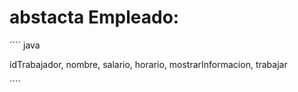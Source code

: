 # abstacta Empleado:
´´´´ java

idTrabajador, nombre, salario, horario, mostrarInformacion, trabajar

´´´´